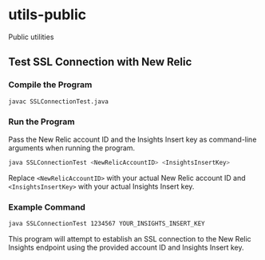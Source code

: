 
# utils-public
Public utilities

## Test SSL Connection with New Relic

### Compile the Program

```sh
javac SSLConnectionTest.java
```

### Run the Program

Pass the New Relic account ID and the Insights Insert key as command-line arguments when running the program.

```sh
java SSLConnectionTest <NewRelicAccountID> <InsightsInsertKey>
```

Replace `<NewRelicAccountID>` with your actual New Relic account ID and `<InsightsInsertKey>` with your actual Insights Insert key.

### Example Command

```sh
java SSLConnectionTest 1234567 YOUR_INSIGHTS_INSERT_KEY
```

This program will attempt to establish an SSL connection to the New Relic Insights endpoint using the provided account ID and Insights Insert key.


